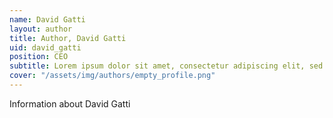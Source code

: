 ```yaml
---
name: David Gatti
layout: author
title: Author, David Gatti
uid: david_gatti
position: CEO
subtitle: Lorem ipsum dolor sit amet, consectetur adipiscing elit, sed do eiusmod tempor incididunt ut labore et dolore magna aliqua. 
cover: "/assets/img/authors/empty_profile.png"
---
```


Information about David Gatti